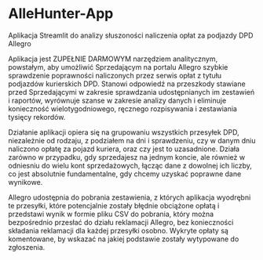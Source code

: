 # AlleHunter-App
Aplikacja Streamlit do analizy słuszoności naliczenia opłat za podjazdy DPD Allegro

Aplikacja jest ZUPEŁNIE DARMOWYM narzędziem analitycznym, powstałym, aby umożliwić Sprzedającym na portalu Allegro szybkie sprawdzenie poprawności naliczonych przez serwis opłat z tytułu podjazdów kurierskich DPD.
Stanowi odpowiedź na przeszkody stawiane przed Sprzedającymi w zakresie sprawdzania udostępnianych im zestawień i raportów, wyrównuje szanse w zakresie analizy danych i eliminuje konieczność wielotygodniowego,
ręcznego rozpisywania i zestawiania tysięcy rekordów.

Działanie aplikacji opiera się na grupowaniu wszystkich przesyłek DPD, niezależnie od rodzaju, z podziałem na dni i sprawdzeniu, czy w danym dniu naliczono opłatę za pojazd kuriera, oraz czy jest to uzasadnione. 
Działa zarówno w przypadku, gdy sprzedajesz na jednym koncie, ale również w odniesniu do wielu kont sprzedażowych, łącząc dane z dowolnej ich liczby, co jest absolutnie fundamentalne, gdy chcemy uzyskać poprawne
dane wynikowe.

Allegro udostępnia do pobrania zestawienia, z których aplikacja wyodrębni te przesyłki, które potencjalnie zostały błędnie obciążone opłatą i przedstawi wynik w formie pliku CSV do pobrania, który można bezpośrednio 
przesłać do działu reklamacji Allegro, bez konieczności składania reklamacji dla każdej przesyłki osobno. Wykryte opłaty są komentowane, by wskazać na jakiej podstawie zostały wytypowane do zgłoszenia.
